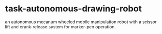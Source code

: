 # task-autonomous-drawing-robot
an autonomous mecanum wheeled mobile manipulation robot with a scissor lift and crank-release system for marker-pen operation.
